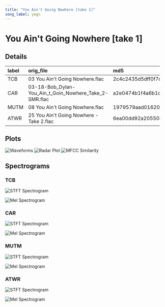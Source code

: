 ```yaml
---
title: "You Ain't Going Nowhere [take 1]"
song_label: yagn
---
```


# You Ain't Going Nowhere [take 1]

## Details

| label   | orig_file                                              | md5                              |   disc |   track |   duration_sec | duration_fmt   |   loudness |       rms |   spectral_centroid |
|:--------|:-------------------------------------------------------|:---------------------------------|-------:|--------:|---------------:|:---------------|-----------:|----------:|--------------------:|
| TCB     | 03 You Ain't Going Nowhere.flac                        | 2c4c2435d5dff0f7cfee15aec4afb08c |      1 |       8 |        158.907 | 02:38:906      |   -22.6638 | 0.066491  |             1301.44 |
| CAR     | 03-18-Bob_Dylan-You_Ain_t_Goin_Nowhere_Take_2-SMR.flac | a2e0474b1f4a6b1ca8c560b613d243dc |      1 |       8 |        165.586 | 02:45:586      |   -18.0316 | 0.125645  |             2214.41 |
| MUTM    | 08 You Ain't Going Nowhere.flac                        | 1979579aad01620fedb490bbfed5a243 |      1 |       8 |        163.853 | 02:43:853      |   -18.372  | 0.111866  |             2135.98 |
| ATWR    | 25 You Ain't Going Nowhere - Take 2.flac               | 6ea00dd92a20550b24e171e5344258f3 |      4 |      20 |        166.093 | 02:46:093      |   -22.2106 | 0.0733092 |             2264.23 |

## Plots
![Waveforms](../assets/songs/yagn/waveforms.png)
![Radar Plot](../assets/songs/yagn/radar_plot.png)
![MFCC Similarity](../assets/songs/yagn/similarity_matrix.png)

## Spectrograms

### TCB

![STFT Spectrogram](../assets/songs/yagn/TCB_spectrogram.png)

![Mel Spectrogram](../assets/songs/yagn/TCB_melspec.png)

### CAR

![STFT Spectrogram](../assets/songs/yagn/CAR_spectrogram.png)

![Mel Spectrogram](../assets/songs/yagn/CAR_melspec.png)

### MUTM

![STFT Spectrogram](../assets/songs/yagn/MUTM_spectrogram.png)

![Mel Spectrogram](../assets/songs/yagn/MUTM_melspec.png)

### ATWR

![STFT Spectrogram](../assets/songs/yagn/ATWR_spectrogram.png)

![Mel Spectrogram](../assets/songs/yagn/ATWR_melspec.png)

